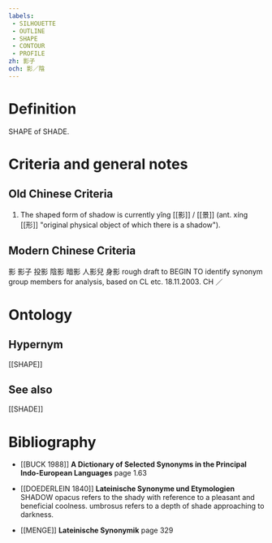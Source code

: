 ```yaml
---
labels: 
 - SILHOUETTE
 - OUTLINE
 - SHAPE
 - CONTOUR
 - PROFILE
zh: 影子
och: 影／陰
---
```


# Definition
SHAPE of SHADE.
# Criteria and general notes
## Old Chinese Criteria
1. The shaped form of shadow is currently yǐng [[影]] / [[景]] (ant. xíng [[形]] "original physical object of which there is a shadow").
## Modern Chinese Criteria
影
影子
投影
陰影
暗影
人影兒
身影
rough draft to BEGIN TO identify synonym group members for analysis, based on CL etc. 18.11.2003. CH ／
# Ontology

## Hypernym
[[SHAPE]]
## See also
[[SHADE]]
# Bibliography
- [[BUCK 1988]]
**A Dictionary of Selected Synonyms in the Principal Indo-European Languages** page 1.63

- [[DOEDERLEIN 1840]]
**Lateinische Synonyme und Etymologien** 
SHADOW
opacus refers to the shady with reference to a pleasant and beneficial coolness.
umbrosus refers to a depth of shade approaching to darkness.
- [[MENGE]]
**Lateinische Synonymik** page 329
